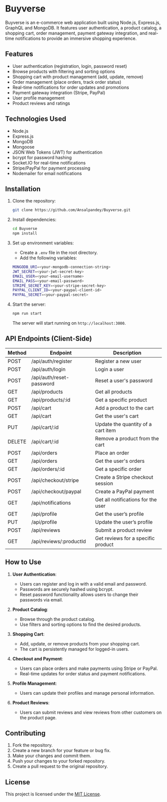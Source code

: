 # Buyverse

Buyverse is an e-commerce web application built using Node.js, Express.js, GraphQL and MongoDB. It features user authentication, a product catalog, a shopping cart, order management, payment gateway integration, and real-time notifications to provide an immersive shopping experience.

## Features

- User authentication (registration, login, password reset)
- Browse products with filtering and sorting options
- Shopping cart with product management (add, update, remove)
- Order management (place orders, track order status)
- Real-time notifications for order updates and promotions
- Payment gateway integration (Stripe, PayPal)
- User profile management
- Product reviews and ratings

## Technologies Used

- Node.js
- Express.js
- MongoDB
- Mongoose
- JSON Web Tokens (JWT) for authentication
- bcrypt for password hashing
- Socket.IO for real-time notifications
- Stripe/PayPal for payment processing
- Nodemailer for email notifications

## Installation

1. Clone the repository:

    ```bash
    git clone https://github.com/Ansalpandey/Buyverse.git
    ```

2. Install dependencies:

    ```bash
    cd Buyverse
    npm install
    ```

3. Set up environment variables:

    - Create a `.env` file in the root directory.
    - Add the following variables:

    ```bash
    MONGODB_URI=<your-mongodb-connection-string>
    JWT_SECRET=<your-jwt-secret-key>
    EMAIL_USER=<your-email-username>
    EMAIL_PASS=<your-email-password>
    STRIPE_SECRET_KEY=<your-stripe-secret-key>
    PAYPAL_CLIENT_ID=<your-paypal-client-id>
    PAYPAL_SECRET=<your-paypal-secret>
    ```

4. Start the server:

    ```bash
    npm run start
    ```

    The server will start running on `http://localhost:3000`.

## API Endpoints (Client-Side)

| Method | Endpoint                  | Description                                  |
|--------|---------------------------|----------------------------------------------|
| POST   | /api/auth/register         | Register a new user                          |
| POST   | /api/auth/login            | Login a user                                 |
| POST   | /api/auth/reset-password   | Reset a user's password                      |
| GET    | /api/products              | Get all products                             |
| GET    | /api/products/:id          | Get a specific product                       |
| POST   | /api/cart                  | Add a product to the cart                    |
| GET    | /api/cart                  | Get the user's cart                          |
| PUT    | /api/cart/:id              | Update the quantity of a cart item           |
| DELETE | /api/cart/:id              | Remove a product from the cart               |
| POST   | /api/orders                | Place an order                               |
| GET    | /api/orders                | Get the user's orders                        |
| GET    | /api/orders/:id            | Get a specific order                         |
| POST   | /api/checkout/stripe       | Create a Stripe checkout session             |
| POST   | /api/checkout/paypal       | Create a PayPal payment                      |
| GET    | /api/notifications         | Get all notifications for the user           |
| GET    | /api/profile               | Get the user’s profile                       |
| PUT    | /api/profile               | Update the user’s profile                    |
| POST   | /api/reviews               | Submit a product review                      |
| GET    | /api/reviews/:productId    | Get reviews for a specific product           |

## How to Use

1. **User Authentication**:
    - Users can register and log in with a valid email and password.
    - Passwords are securely hashed using bcrypt.
    - Reset password functionality allows users to change their passwords via email.

2. **Product Catalog**:
    - Browse through the product catalog.
    - Use filters and sorting options to find the desired products.

3. **Shopping Cart**:
    - Add, update, or remove products from your shopping cart.
    - The cart is persistently managed for logged-in users.

4. **Checkout and Payment**:
    - Users can place orders and make payments using Stripe or PayPal.
    - Real-time updates for order status and payment notifications.

5. **Profile Management**:
    - Users can update their profiles and manage personal information.
    
6. **Product Reviews**:
    - Users can submit reviews and view reviews from other customers on the product page.

## Contributing

1. Fork the repository.
2. Create a new branch for your feature or bug fix.
3. Make your changes and commit them.
4. Push your changes to your forked repository.
5. Create a pull request to the original repository.

## License

This project is licensed under the [MIT License](LICENSE).

